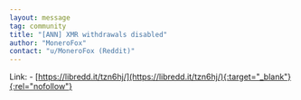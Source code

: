 ```yaml
---
layout: message
tag: community
title: "[ANN] XMR withdrawals disabled"
author: "MoneroFox"	
contact: "u/MoneroFox (Reddit)"
---
```


Link: - [https://libredd.it/tzn6hj/](https://libredd.it/tzn6hj/){:target="_blank"}{:rel="nofollow"}
